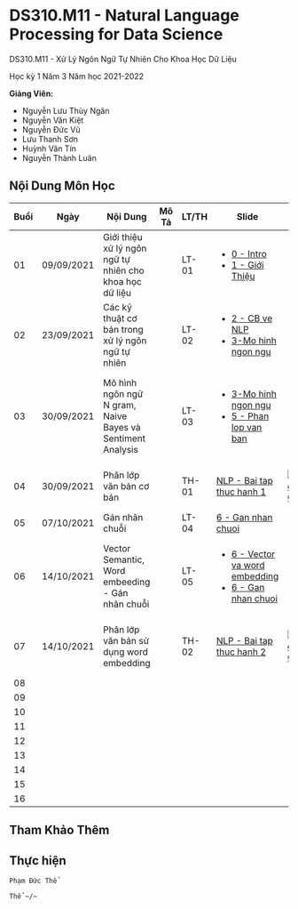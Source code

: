 # DS310.M11 - Natural Language Processing for Data Science



DS310.M11 - Xử Lý Ngôn Ngữ Tự Nhiên Cho Khoa Học Dữ Liệu 


Học kỳ 1 Năm 3 Năm học 2021-2022 

**Giảng Viên:** 
- Nguyễn Lưu Thùy Ngân
- Nguyễn Văn Kiệt
- Nguyễn Đức Vũ
- Lưu Thanh Sơn
- Huỳnh Văn Tín
- Nguyễn Thành Luân

## Nội Dung Môn Học

| Buổi | Ngày | Nội Dung | Mô Tả | LT/TH | Slide | Code | Video Record |
| ----- | ----- | ----- | ----- | ----- | ----- | ----- | ----- |
| 01 | 09/09/2021 | Giới thiệu xử lý ngôn ngữ tự nhiên cho khoa học dữ liệu |  | LT-01 | <ul><li> [0 - Intro](https://github.com/PhamThe-KHDL/DS310.M11-Natural-Language-Processing-for-Data-Science/blob/main/L%C3%9D%20THUY%E1%BA%BET/WEEK%2001%20-%2009-09-2021/Chapter%200%20-%20Intro.pdf) </li><li> [1 - Giới Thiệu](https://github.com/PhamThe-KHDL/DS310.M11-Natural-Language-Processing-for-Data-Science/blob/main/L%C3%9D%20THUY%E1%BA%BET/WEEK%2001%20-%2009-09-2021/1-gioi%20thieu.pdf) </li></ul> |  | [01 - Giới thiệu xử lý ngôn ngữ tự nhiên cho khoa học dữ liệu](https://youtu.be/d_rMqaJR1_I) |
| 02 | 23/09/2021 | Các kỹ thuật cơ bản trong xử lý ngôn ngữ tự nhiên |  | LT-02 | <ul><li> [2 - CB ve NLP](https://github.com/PhamThe-KHDL/DS310.M11-Natural-Language-Processing-for-Data-Science/blob/main/L%C3%9D%20THUY%E1%BA%BET/WEEK%2002%20-%2023-09-2021/2-CB%20ve%20NLP.pdf) </li><li> [3-Mo hinh ngon ngu](https://github.com/PhamThe-KHDL/DS310.M11-Natural-Language-Processing-for-Data-Science/blob/main/L%C3%9D%20THUY%E1%BA%BET/WEEK%2003%20-%2030-09-2021/3-Mo%20hinh%20ngon%20ngu.pdf) </li></ul> |  | [02 - Các kỹ thuật cơ bản trong xử lý ngôn ngữ tự nhiên](https://youtu.be/_u7i9C58h-Q) |
| 03 | 30/09/2021 | Mô hình ngôn ngữ N gram, Naive Bayes và Sentiment Analysis |  | LT-03 | <ul><li> [3-Mo hinh ngon ngu](https://github.com/PhamThe-KHDL/DS310.M11-Natural-Language-Processing-for-Data-Science/blob/main/L%C3%9D%20THUY%E1%BA%BET/WEEK%2003%20-%2030-09-2021/3-Mo%20hinh%20ngon%20ngu.pdf) </li><li> [5 - Phan lop van ban](https://github.com/PhamThe-KHDL/DS310.M11-Natural-Language-Processing-for-Data-Science/blob/main/L%C3%9D%20THUY%E1%BA%BET/WEEK%2003%20-%2030-09-2021/05%20-%20Phan%20lop%20van%20ban.pdf) </li></ul> |  | [03 - Mô hình ngôn ngữ N gram, Naive Bayes và Sentiment Analysis](https://youtu.be/PWILGhr3zn8) |
| 04 | 30/09/2021 | Phân lớp văn bản cơ bản |  | TH-01 | [NLP - Bai tap thuc hanh 1](https://github.com/PhamThe-KHDL/DS310.M11-Natural-Language-Processing-for-Data-Science/blob/main/TH%E1%BB%B0C%20H%C3%80NH/T%C3%80I%20LI%E1%BB%86U%20TH%E1%BB%B0C%20H%C3%80NH/NLP%20-%20Bai%20tap%20thuc%20hanh%201.pdf) | [![Open In Colab](https://colab.research.google.com/assets/colab-badge.svg)](https://colab.research.google.com/drive/1DgzxHZ48tndXmbWIOZ4AYu4t0gTVxdtb?usp=sharing) | [Lab01 - Phân lớp văn bản cơ bản](https://youtu.be/k5_NN6taLHk) |
| 05 | 07/10/2021 | Gán nhãn chuỗi |  | LT-04 | [6 - Gan nhan chuoi](https://github.com/PhamThe-KHDL/DS310.M11-Natural-Language-Processing-for-Data-Science/blob/main/L%C3%9D%20THUY%E1%BA%BET/WEEK%2004%20-%2007-10-2021/06%20-%20Gan%20nhan%20chuoi.pdf) |  | [04 - Gán nhãn chuỗi](https://youtu.be/Us3nAGlkp6Y) |
| 06 | 14/10/2021 | Vector Semantic, Word embeeding - Gán nhãn chuỗi |  | LT-05 | <ul><li> [6 - Vector va word embedding](https://github.com/PhamThe-KHDL/DS310.M11-Natural-Language-Processing-for-Data-Science/blob/main/L%C3%9D%20THUY%E1%BA%BET/WEEK%2005%20-%2014-10-2021/06%20-%20Vector%20va%20word%20embedding.pdf) </li><li> [6 - Gan nhan chuoi](https://github.com/PhamThe-KHDL/DS310.M11-Natural-Language-Processing-for-Data-Science/blob/main/L%C3%9D%20THUY%E1%BA%BET/WEEK%2004%20-%2007-10-2021/06%20-%20Gan%20nhan%20chuoi.pdf) </li></ul>|  | [05 - Vector Semantic, Word embeeding - Gán nhãn chuỗi](https://youtu.be/SPHimSdFXkI) |
| 07 | 14/10/2021 | Phân lớp văn bản sử dụng word embedding |  | TH-02 | [NLP - Bai tap thuc hanh 2](https://github.com/PhamThe-KHDL/DS310.M11-Natural-Language-Processing-for-Data-Science/blob/main/TH%E1%BB%B0C%20H%C3%80NH/T%C3%80I%20LI%E1%BB%86U%20TH%E1%BB%B0C%20H%C3%80NH/NLP%20-%20Bai%20tap%20thuc%20hanh%202.pdf) | [![Open In Colab](https://colab.research.google.com/assets/colab-badge.svg)](https://colab.research.google.com/drive/1gaMjQpTLPyVgCKezA71x67Y-4PSK__9Q?usp=sharing) | [Lab02 - Phân lớp văn bản sử dụng word embedding](https://youtu.be/HeT4bz28PDI) |
| 08 |  |  |  |  |  |  |  |
| 09 |  |  |  |  |  |  |  |
| 10 |  |  |  |  |  |  |  |
| 11 |  |  |  |  |  |  |  |
| 12 |  |  |  |  |  |  |  |
| 13 |  |  |  |  |  |  |  |
| 14 |  |  |  |  |  |  |  |
| 15 |  |  |  |  |  |  |  |
| 16 |  |  |  |  |  |  |  |




## Tham Khảo Thêm




## Thực hiện

```
Phạm Đức Thể

Thể ~/~
```
